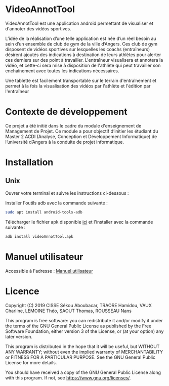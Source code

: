 # VideoAnnotTool

VideoAnnotTool est une application android permettant de visualiser et d'annoter des vidéos sportives.

L’idée de la réalisation d’une telle application est née d’un réel besoin au sein d’un ensemble de club de gym de la ville d’Angers. Ces club de gym disposent de vidéos sportives sur lesquelles les coachs (entraîneurs) désirent ajoutés des indications à destination de leurs athlètes pour alerter ces derniers sur des point à travailler. L'entraîneur visualisera et annotera la vidéo, et cette-ci sera mise à disposition de l'athlète qui peut travailler son enchaînement avec toutes les indications nécessaires.

Une tablette est facilement transportable sur le terrain d'entraînement et permet à la fois la
visualisation des vidéos par l'athlète et l'édition par l'entraîneur

# Contexte de développement
Ce projet a été initié dans le cadre du module d'enseignement de Management de Projet. Ce module a pour objectif d’initier les étudiant du Master 2 ACDI (Analyse, Conception et Développement Informatique) de l’université d’Angers à la conduite de projet informatique.


# Installation

## Unix
Ouvrer votre terminal et suivre les instructions ci-dessous : 

Installer l'outils adb avec la commande suivante : 
```bash
sudo apt install android-tools-adb 
```
Télécharger le fichier apk disponible [ici](https://github.com/VideoAnnot/VideoAnnotTool/tree/master/app/release/videoAnnotTool.apk) et l'installer avec la commande suivante :
```bash
adb install videoAnnotTool.apk
```

# Manuel utilisateur 
Accessible à l'adresse : [Manuel utilisateur](https://github.com/VideoAnnot/VideoAnnotTool/tree/master/docs/Manuel_utilisateur.pdf)

# Licence

Copyright (C) 2019 CISSE Sékou Aboubacar, TRAORE Hamidou, VAUX Charline, LEMOINE Théo, SAOUT Thomas, ROUSSEAU Nans

This program is free software: you can redistribute it and/or modify it under the terms of the GNU General Public License as published by the Free Software Foundation, either version 3 of the License, or (at your option) any later version.

This program is distributed in the hope that it will be useful, but WITHOUT ANY WARRANTY; without even the implied warranty of MERCHANTABILITY or FITNESS FOR A PARTICULAR PURPOSE.  See the GNU General Public License for more details.

You should have received a copy of the GNU General Public License
along with this program.  If not, see <https://www.gnu.org/licenses/>.
